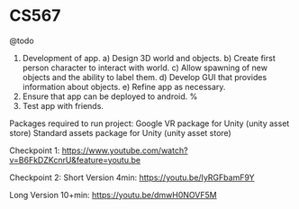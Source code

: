 # CS567

@todo
1) Development of app.
  a) Design 3D world and objects.
  b) Create first person character to interact with world.
  c) Allow spawning of new objects and the ability to label them.
  d) Develop GUI that provides information about objects.
  e) Refine app as necessary.
2) Ensure that app can be deployed to android. %
3) Test app with friends.

Packages required to run project:
  Google VR package for Unity (unity asset store)
  Standard assets package for Unity (unity asset store)

Checkpoint 1:
https://www.youtube.com/watch?v=B6FkDZKcnrU&feature=youtu.be

Checkpoint 2:
Short Version 4min:
https://youtu.be/IyRGFbamF9Y

Long Version 10+min:
https://youtu.be/dmwH0NOVF5M

